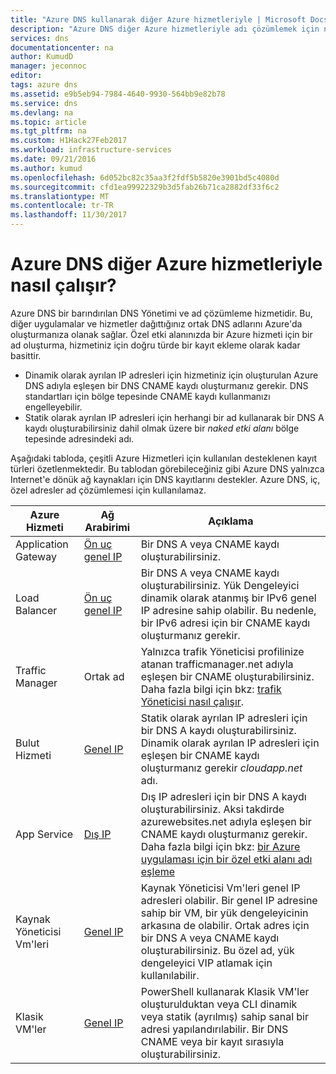```yaml
---
title: "Azure DNS kullanarak diğer Azure hizmetleriyle | Microsoft Docs"
description: "Azure DNS diğer Azure hizmetleriyle adı çözümlemek için nasıl kullanılacağını anlama"
services: dns
documentationcenter: na
author: KumudD
manager: jeconnoc
editor: 
tags: azure dns
ms.assetid: e9b5eb94-7984-4640-9930-564bb9e82b78
ms.service: dns
ms.devlang: na
ms.topic: article
ms.tgt_pltfrm: na
ms.custom: H1Hack27Feb2017
ms.workload: infrastructure-services
ms.date: 09/21/2016
ms.author: kumud
ms.openlocfilehash: 6d052bc82c35aa3f2fdf5b5820e3901bd5c4080d
ms.sourcegitcommit: cfd1ea99922329b3d5fab26b71ca2882df33f6c2
ms.translationtype: MT
ms.contentlocale: tr-TR
ms.lasthandoff: 11/30/2017
---
```

# <a name="how-azure-dns-works-with-other-azure-services"></a>Azure DNS diğer Azure hizmetleriyle nasıl çalışır?

Azure DNS bir barındırılan DNS Yönetimi ve ad çözümleme hizmetidir. Bu, diğer uygulamalar ve hizmetler dağıttığınız ortak DNS adlarını Azure'da oluşturmanıza olanak sağlar. Özel etki alanınızda bir Azure hizmeti için bir ad oluşturma, hizmetiniz için doğru türde bir kayıt ekleme olarak kadar basittir.

* Dinamik olarak ayrılan IP adresleri için hizmetiniz için oluşturulan Azure DNS adıyla eşleşen bir DNS CNAME kaydı oluşturmanız gerekir. DNS standartları için bölge tepesinde CNAME kaydı kullanmanızı engelleyebilir.
* Statik olarak ayrılan IP adresleri için herhangi bir ad kullanarak bir DNS A kaydı oluşturabilirsiniz dahil olmak üzere bir *naked etki alanı* bölge tepesinde adresindeki adı.

Aşağıdaki tabloda, çeşitli Azure Hizmetleri için kullanılan desteklenen kayıt türleri özetlenmektedir. Bu tablodan görebileceğiniz gibi Azure DNS yalnızca Internet'e dönük ağ kaynakları için DNS kayıtlarını destekler. Azure DNS, iç, özel adresler ad çözümlemesi için kullanılamaz.

| Azure Hizmeti | Ağ Arabirimi | Açıklama |
| --- | --- | --- |
| Application Gateway |[Ön uç genel IP](dns-custom-domain.md#public-ip-address) |Bir DNS A veya CNAME kaydı oluşturabilirsiniz. |
| Load Balancer |[Ön uç genel IP](dns-custom-domain.md#public-ip-address)  |Bir DNS A veya CNAME kaydı oluşturabilirsiniz. Yük Dengeleyici dinamik olarak atanmış bir IPv6 genel IP adresine sahip olabilir. Bu nedenle, bir IPv6 adresi için bir CNAME kaydı oluşturmanız gerekir. |
| Traffic Manager |Ortak ad |Yalnızca trafik Yöneticisi profilinize atanan trafficmanager.net adıyla eşleşen bir CNAME oluşturabilirsiniz. Daha fazla bilgi için bkz: [trafik Yöneticisi nasıl çalışır](../traffic-manager/traffic-manager-overview.md#traffic-manager-example). |
| Bulut Hizmeti |[Genel IP](dns-custom-domain.md#public-ip-address) |Statik olarak ayrılan IP adresleri için bir DNS A kaydı oluşturabilirsiniz. Dinamik olarak ayrılan IP adresleri için eşleşen bir CNAME kaydı oluşturmanız gerekir *cloudapp.net* adı.|
| App Service | [Dış IP](dns-custom-domain.md#app-service-web-apps) |Dış IP adresleri için bir DNS A kaydı oluşturabilirsiniz. Aksi takdirde azurewebsites.net adıyla eşleşen bir CNAME kaydı oluşturmanız gerekir. Daha fazla bilgi için bkz: [bir Azure uygulaması için bir özel etki alanı adı eşleme](../app-service/app-service-web-tutorial-custom-domain.md) |
| Kaynak Yöneticisi Vm'leri |[Genel IP](dns-custom-domain.md#public-ip-address) |Kaynak Yöneticisi Vm'leri genel IP adresleri olabilir. Bir genel IP adresine sahip bir VM, bir yük dengeleyicinin arkasına de olabilir. Ortak adres için bir DNS A veya CNAME kaydı oluşturabilirsiniz. Bu özel ad, yük dengeleyici VIP atlamak için kullanılabilir. |
| Klasik VM'ler |[Genel IP](dns-custom-domain.md#public-ip-address) |PowerShell kullanarak Klasik VM'ler oluşturulduktan veya CLI dinamik veya statik (ayrılmış) sahip sanal bir adresi yapılandırılabilir. Bir DNS CNAME veya bir kayıt sırasıyla oluşturabilirsiniz. |
